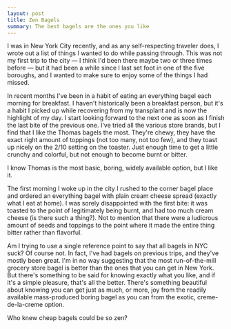 ```yaml
---
layout: post
title: Zen Bagels
summary: The best bagels are the ones you like
---
```


I was in New York City recently, and as any self-respecting traveler does, I wrote out a list of things I wanted to do while passing through. This was not my first trip to the city — I think I'd been there maybe two or three times before — but it had been a while since I last set foot in one of the five boroughs, and I wanted to make sure to enjoy some of the things I had missed. 

In recent months I've been in a habit of eating an everything bagel each morning for breakfast. I haven't historically been a breakfast person, but it's a habit I picked up while recovering from my transplant and is now the highlight of my day. I start looking forward to the next one as soon as I finish the last bite of the previous one. I've tried all the various store brands, but I find that I like the Thomas bagels the most. They're chewy, they have the exact right amount of toppings (not too many, not too few), and they toast up nicely on the 2/10 setting on the toaster. Just enough time to get a little crunchy and colorful, but not enough to become burnt or bitter.

I know Thomas is the most basic, boring, widely available option, but I like it.

The first morning I woke up in the city I rushed to the corner bagel place and ordered an everything bagel with plain cream cheese spread (exactly what I eat at home). I was sorely disappointed with the first bite: it was toasted to the point of legitimately being burnt, and had too much cream cheese (is there such a thing?). Not to mention that there were a ludicrous amount of seeds and toppings to the point where it made the entire thing bitter rather than flavorful.

Am I trying to use a single reference point to say that all bagels in NYC suck? Of course not. In fact, I've had bagels on previous trips, and they've mostly been great. I'm in no way suggesting that the most run-of-the-mill grocery store bagel is better than the ones that you can get in New York. But there's something to be said for knowing exactly what you like, and if it's a simple pleasure, that's all the better. There's something beautiful about knowing you can get just as much, or more, joy from the readily available mass-produced boring bagel as you can from the exotic, creme-de-la-creme option.

Who knew cheap bagels could be so zen?
